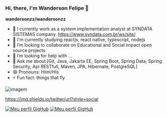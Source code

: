 ### Hi, there, I'm Wanderson Felipe 👋


**wandersonzz/wandersonzz** 


- 🔭 I currently work as a system implementation analyst at SYNDATA SISTEMAS company. https://www.syndata.com.br/ws/site/
- 🌱 I'm currently studying reactjs, react native, typescript, nodejs
- 👯 I’m looking to collaborate on Educational and Social impact open source projects
- 🤔 I’m looking for help with ...
- 💬 Ask me about [Git, Java, Jakarta EE, Spring Boot, Spring Data, Spring Security, Api RESTfull, Maven, JPA, Hibernate, PostgreSQL]
- 😄 Pronouns: Hiim/His
- ⚡ Fun fact: things that fly


![imagem](https://github-readme-stats.vercel.app/api?username=wandersonzz&show_icons=true&theme=radical)


https://img.shields.io/twitter/url?style=social

[![Meu perfil GigHub](https://img.shields.io/twitter/url?style=social)](https://twitter.com/WandersonFelyp)
[![Meu perfil GigHub](https://img.shields.io/badge/Meu%20Perfil-GitHub-green)](https://github.com/wandersonzz)


